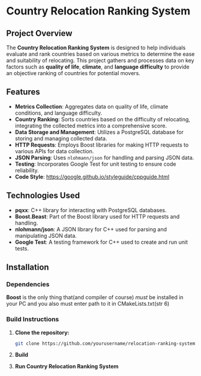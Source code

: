 # Country Relocation Ranking System

## Project Overview

The **Country Relocation Ranking System** is designed to help individuals evaluate and rank countries based on various metrics to determine the ease and suitability of relocating. This project gathers and processes data on key factors such as **quality of life**, **climate**, and **language difficulty** to provide an objective ranking of countries for potential movers.

## Features

- **Metrics Collection**: Aggregates data on quality of life, climate conditions, and language difficulty.
- **Country Ranking**: Sorts countries based on the difficulty of relocating, integrating the collected metrics into a comprehensive score.
- **Data Storage and Management**: Utilizes a PostgreSQL database for storing and managing collected data.
- **HTTP Requests**: Employs Boost libraries for making HTTP requests to various APIs for data collection.
- **JSON Parsing**: Uses `nlohmann/json` for handling and parsing JSON data.
- **Testing**: Incorporates Google Test for unit testing to ensure code reliability.
- **Code Style**: https://google.github.io/styleguide/cppguide.html

## Technologies Used

- **pqxx**: C++ library for interacting with PostgreSQL databases.
- **Boost.Beast**: Part of the Boost library used for HTTP requests and handling.
- **nlohmann/json**: A JSON library for C++ used for parsing and manipulating JSON data.
- **Google Test**: A testing framework for C++ used to create and run unit tests.

## Installation

### Dependencies

**Boost** is the only thing that(and compiler of course) *must* be installed in your PC and you also must enter path to it in CMakeLists.txt(str 6) 

### Build Instructions

1. **Clone the repository:**

   ```bash
   git clone https://github.com/yourusername/relocation-ranking-system.git
2. **Build**
3. **Run Country Relocation Ranking System**

